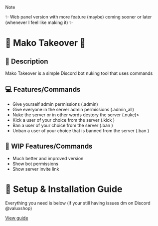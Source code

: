 > [!NOTE]
> ✨ Web panel version with more feature (maybe) coming sooner or later (whenever I feel like making it) ✨

# 🦈 Mako Takeover 🦈

## 📰 Description
<P>Mako Takeover is a simple Discord bot nuking tool that uses commands</P>

## 💻 Features/Commands
<ul>
  <li>Give yourself admin permissions (.admin)</li>
  <li>Give everyone in the server admin permissions (.admin_all)</li>
  <li>Nuke the server or in other words destory the server (.nuke)></li>
  <li>Kick a user of your choice from the server (.kick <user>)</li>
  <li>Ban a user of your choice from the server (.ban <user>)</li>
  <li>Unban a user of your choice that is banned from the server (.ban <user>)</li>
</ul>

## 🔧 WIP Features/Commands
<ul>
  <li>Much better and improved version</li>
  <li>Show bot permissions</li>
  <li>Show server invite link</li>
</ul>

# 📝 Setup & Installation Guide
<p>Everything you need is below (if your still having issues dm on Discord @valuxshop)</p>
<a href="https://github.com/Memerip/Mako-Takeover/blob/main/setup.txt">View guide</a>
